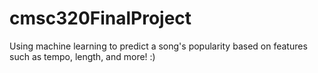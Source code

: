 # cmsc320FinalProject

Using machine learning to predict a song's popularity based on features such as tempo, length, and more! :)
